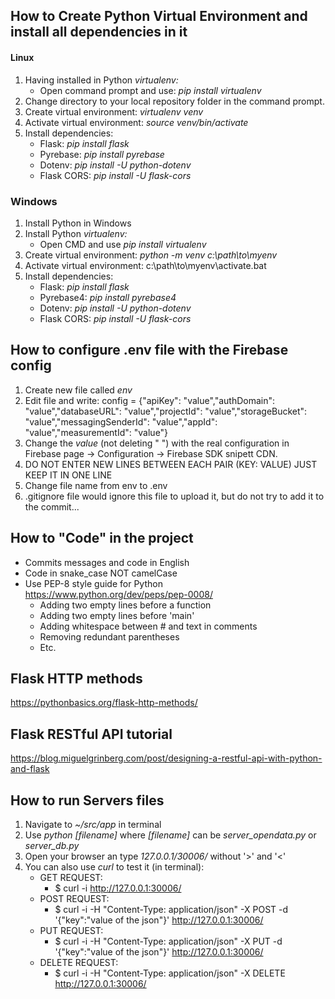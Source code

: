 ## How to Create Python Virtual Environment and install all dependencies in it
#### Linux
 1.  Having installed in Python *virtualenv:*
	 - Open command prompt and use: *pip install virtualenv*
2. Change directory to your local repository folder in the command prompt.
3. Create virtual environment: *virtualenv venv*
4. Activate virtual environment: *source venv/bin/activate*
5. Install dependencies:
	- Flask: *pip install flask*
	- Pyrebase: *pip install pyrebase*
	- Dotenv: *pip install -U python-dotenv*
	- Flask CORS: *pip install -U flask-cors*
### Windows
1.  Install Python in Windows
2.  Install Python *virtualenv:*
    - Open CMD and use *pip install virtualenv*
3.  Create virtual environment: *python -m venv c:\path\to\myenv*
4. Activate virtual environment: c:\path\to\myenv\activate.bat
5. Install dependencies:
    - Flask: *pip install flask*
	- Pyrebase4: *pip install pyrebase4*
	- Dotenv: *pip install -U python-dotenv*
	- Flask CORS: *pip install -U flask-cors*
   

## How to configure .env file with the Firebase config

1. Create new file called *env*
2. Edit file and write:
config = {"apiKey": "value","authDomain": "value","databaseURL": "value","projectId": "value","storageBucket": "value","messagingSenderId": "value","appId": "value","measurementId": "value"}
3. Change the *value* (not deleting " ") with the real configuration in Firebase page -> Configuration -> Firebase SDK snipett CDN.
4. DO NOT ENTER NEW LINES BETWEEN EACH PAIR (KEY: VALUE) JUST KEEP IT IN ONE LINE
4. Change file name from env to .env
5. .gitignore file would ignore this file to upload it, but do not try to add it to the commit...

## How to "Code" in the project
* Commits messages and code in English
* Code in snake_case NOT camelCase
* Use PEP-8 style guide for Python https://www.python.org/dev/peps/pep-0008/
    * Adding two empty lines before a function
    * Adding two empty lines before 'main'
    * Adding whitespace between # and text in comments
    * Removing redundant parentheses
    * Etc.

## Flask HTTP methods
https://pythonbasics.org/flask-http-methods/

## Flask RESTful API tutorial
https://blog.miguelgrinberg.com/post/designing-a-restful-api-with-python-and-flask

## How to run Servers files
1. Navigate to *~/src/app* in terminal
2. Use *python [filename]* where *[filename]* can be *server_opendata.py* or *server_db.py*
3. Open your browser an type *127.0.0.1/30006/<your-query>* without '>' and '<'
4. You can also use *curl* to test it (in terminal):
    - GET REQUEST:
        - $ curl -i http://127.0.0.1:30006/<your-query>
    - POST REQUEST:
        - $ curl -i -H "Content-Type: application/json" -X POST -d '{"key":"value of the json"}' http://127.0.0.1:30006/<your-query>
    - PUT REQUEST:
        - $ curl -i -H "Content-Type: application/json" -X PUT -d '{"key":"value of the json"}' http://127.0.0.1:30006/<your-query>
    - DELETE REQUEST:
        - $ curl -i -H "Content-Type: application/json" -X DELETE http://127.0.0.1:30006/<your-query>